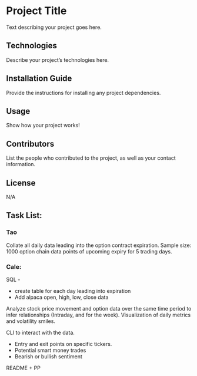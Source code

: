 # Project Title

Text describing your project goes here.

## Technologies

Describe your project’s technologies here.

## Installation Guide

Provide the instructions for installing any project dependencies.

## Usage

Show how your project works!

## Contributors

List the people who contributed to the project, as well as your contact information.

## License

N/A

## Task List:

### Tao
Collate all daily data leading into the option contract expiration.
Sample size: 1000 option chain data points of upcoming expiry for 5 trading days.

### Cale:
SQL -
- create table for each day leading into expiration
- Add alpaca open, high, low, close data

Analyze stock price movement and option data over the same time period to infer relationships (Intraday, and for the week).
Visualization of daily metrics and volatility smiles.

CLI to interact with the data.
- Entry and exit points on specific tickers.
- Potential smart money trades
- Bearish or bullish sentiment

README + PP
